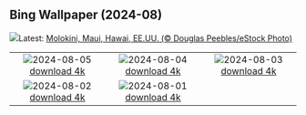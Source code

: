 ## Bing Wallpaper (2024-08)
![](https://www.bing.com/th?id=OHR.MolokiniHawaii_ES-ES4650038553_UHD.jpg&w=1000)Latest: [Molokini, Maui, Hawai, EE.UU. (© Douglas Peebles/eStock Photo)](https://www.bing.com/th?id=OHR.MolokiniHawaii_ES-ES4650038553_UHD.jpg)

|      |      |      |
| :----: | :----: | :----: |
|![](https://www.bing.com/th?id=OHR.HertfordshireLavender_ES-ES4413532305_UHD.jpg&pid=hp&w=384&h=216&rs=1&c=4)2024-08-05 [download 4k](https://www.bing.com/th?id=OHR.HertfordshireLavender_ES-ES4413532305_UHD.jpg)|![](https://www.bing.com/th?id=OHR.RomeriaVikinga_ES-ES4247544127_UHD.jpg&pid=hp&w=384&h=216&rs=1&c=4)2024-08-04 [download 4k](https://www.bing.com/th?id=OHR.RomeriaVikinga_ES-ES4247544127_UHD.jpg)|![](https://www.bing.com/th?id=OHR.DescensodelSella_ES-ES4018014092_UHD.jpg&pid=hp&w=384&h=216&rs=1&c=4)2024-08-03 [download 4k](https://www.bing.com/th?id=OHR.DescensodelSella_ES-ES4018014092_UHD.jpg)|
|![](https://www.bing.com/th?id=OHR.TrunkBay_ES-ES3941681202_UHD.jpg&pid=hp&w=384&h=216&rs=1&c=4)2024-08-02 [download 4k](https://www.bing.com/th?id=OHR.TrunkBay_ES-ES3941681202_UHD.jpg)|![](https://www.bing.com/th?id=OHR.KaptaiLake_ES-ES3810492985_UHD.jpg&pid=hp&w=384&h=216&rs=1&c=4)2024-08-01 [download 4k](https://www.bing.com/th?id=OHR.KaptaiLake_ES-ES3810492985_UHD.jpg)|